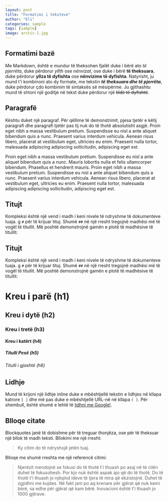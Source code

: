 ```yaml
---
layout: post
title: "Formatimi i teksteve"
author: "Eli"
categories: sample
tags: [sample]
image: arctic-1.jpg
---
```



## Formatimi bazë

Me Markdown, është e mundur të theksohen fjalët duke i bërë ato *të pjerrëta*, duke përdorur *yllth* ose _nënvizat_, ose duke i bërë **të theksuara**, duke përdorur **yllza të dyfishta** ose __nënvizime të dyfishta__. Natyrisht, ju mund t'i kombinoni ato dy formate, me tekstin _**të theksuara dhe të pjerrëta**_, duke përdorur çdo kombinim të sintaksës së mësipërme. Ju gjithashtu mund të shtoni një goditje në tekst duke përdorur një ~~tildë të dyfishtë~~.

## Paragrafë

Kështu duket një paragraf. Për qëllime të demonstrimit, pjesa tjetër e këtij paragrafi dhe paragrafi tjetër pas tij nuk do të thotë absolutisht asgjë. Proin eget nibh a massa vestibulum pretium. Suspendisse eu nisl a ante aliquet bibendum quis a nunc. Praesent varius interdum vehicula. Aenean risus libero, placerat at vestibulum eget, ultricies eu enim. Praesent nulla tortor, malesuada adipiscing adipiscing sollicitudin, adipiscing eget est.

Proin eget nibh a massa vestibulum pretium. Suspendisse eu nisl a ante aliquet bibendum quis a nunc. Mauris lobortis nulla et felis ullamcorper bibendum. Phasellus et hendrerit mauris. Proin eget nibh a massa vestibulum pretium. Suspendisse eu nisl a ante aliquet bibendum quis a nunc. Praesent varius interdum vehicula. Aenean risus libero, placerat at vestibulum eget, ultricies eu enim. Praesent nulla tortor, malesuada adipiscing adipiscing sollicitudin, adipiscing eget est.


## Titujt

Kompleksi është një vend i madh i keni nivele të ndryshme të dokumenteve tuaja. g `#` për të krijuar tituj. Shumë `##` në një rresht tregojnë madhësi më të vogël të titullit. Më poshtë demonstrojnë gamën e plotë të madhësive të titullit:


## Titujt

Kompleksi është një vend i madh i keni nivele të ndryshme të dokumenteve tuaja. g `#` për të krijuar tituj. Shumë `##` në një rresht tregojnë madhësi më të vogël të titullit. Më poshtë demonstrojnë gamën e plotë të madhësive të titullit:

# Kreu i parë (h1)

## Kreu i dytë (h2)

### Kreu i tretë (h3)

#### Kreu i katërt (h4)

##### Titulli Pesë (h5)

###### Titulli i gjashtë (h6)

## Lidhje

Mund të krijoni një lidhje inline duke e mbështjellë tekstin e lidhjes në kllapa katrore `[ ]` dhe më pas duke e mbështjellë URL-në në kllapa `( )`. Për shembull, është shumë e lehtë të [lidhni me Google!](http://google.com).

## Blloqe citate

Blockquotes janë të dobishme për të treguar thonjëza, ose për të theksuar një bllok të madh teksti. Bllokimi me një rresht:

> Ky citim do të ndryshojë jetën tuaj.

Blloqe me shumë rreshta me një referencë citimi:

> Njerëzit mendojnë se fokusi do të thotë t'i thuash po asaj në të cilën duhet të fokusohesh. Por kjo nuk është aspak ajo që do të thotë. Do të thotë t'i thuash jo njëqind ideve të tjera të mira që ekzistojnë. Duhet të zgjidhni me kujdes. Në fakt jam po aq krenare për gjërat që nuk kemi bërë, sa edhe për gjërat që kam bërë. Inovacioni është t'i thuash jo 1000 gjërave.
